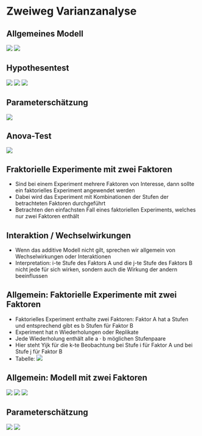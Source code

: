 # Zweiweg Varianzanalyse
## Allgemeines Modell
![](2018-12-07-13-25-07.png)
![](2018-12-07-13-25-29.png)

## Hypothesentest
![](2018-12-07-13-26-06.png)
![](2018-12-07-13-26-36.png)
![](2018-12-07-13-27-05.png)

## Parameterschätzung
![](2018-12-07-13-27-48.png)

## Anova-Test
![](2018-12-07-13-28-21.png)

## Fraktorielle Experimente mit zwei Faktoren
* Sind bei einem Experiment mehrere Faktoren von Interesse, dann sollte ein faktorielles Experiment angewendet werden
* Dabei wird das Experiment mit Kombinationen der Stufen der betrachteten Faktoren durchgeführt
* Betrachten den einfachsten Fall eines faktoriellen Experiments, welches nur zwei Faktoren enthält

## Interaktion / Wechselwirkungen
* Wenn das additive Modell nicht gilt, sprechen wir allgemein von Wechselwirkungen oder Interaktionen
* Interpretation: i-te Stufe des Faktors A und die j-te Stufe des Faktors B nicht jede für sich wirken, sondern auch die Wirkung der andern beeinflussen

## Allgemein: Faktorielle Experimente mit zwei Faktoren
* Faktorielles Experiment enthalte zwei Faktoren: Faktor A hat a Stufen und entsprechend gibt es b Stufen für Faktor B
* Experiment hat n Wiederholungen oder Replikate
* Jede Wiederholung enthält alle a · b möglichen Stufenpaare
* Hier steht Yijk für die k-te Beobachtung bei Stufe i für Faktor A und bei Stufe j für Faktor B
* Tabelle:
![](2018-12-07-13-30-57.png)

## Allgemein: Modell mit zwei Faktoren
![](2018-12-07-13-31-55.png)
![](2018-12-07-13-32-11.png)
![](2018-12-07-13-32-24.png)

## Parameterschätzung
![](2018-12-07-13-32-57.png)
![](2018-12-07-13-33-39.png)
